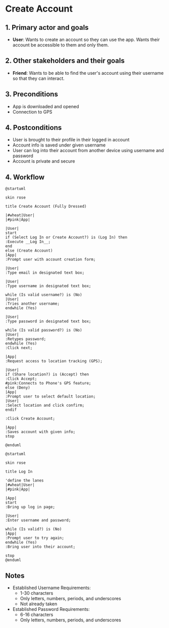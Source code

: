 # Create Account

## 1. Primary actor and goals

* __User__: Wants to create an account so they can use the app. Wants their account be accessible to them and only them.

## 2. Other stakeholders and their goals

* __Friend__: Wants to be able to find the user's account using their username so that they can interact.

## 3. Preconditions

* App is downloaded and opened 
* Connection to GPS

## 4. Postconditions

* User is brought to their profile in their logged in account
* Account info is saved under given username
* User can log into their account from another device using username and password
* Account is private and secure

## 4. Workflow

```plantuml
@startuml

skin rose

title Create Account (Fully Dressed)

|#wheat|User|
|#pink|App|

|User|
start
if (Select Log In or Create Account?) is (Log In) then
:Execute __Log In__; 
end
else (Create Account)
|App|
:Prompt user with account creation form;

|User|
:Type email in designated text box;

|User|
:Type username in designated text box;

while (Is valid username?) is (No) 
|User|
:Tries another username;
endwhile (Yes)

|User|
:Type password in designated text box;

while (Is valid password?) is (No) 
|User|
:Retypes password;
endwhile (Yes)
:Click next;

|App|
:Request access to location tracking (GPS);

|User|
if (Share location?) is (Accept) then
:Click Accept;
#pink:Connects to Phone's GPS feature;
else (Deny)
|App|
:Prompt user to select default location;
|User|
:Select location and click confirm;
endif

:Click Create Account;

|App|
:Saves account with given info;
stop

@enduml
```
```plantuml
@startuml

skin rose

title Log In

'define the lanes
|#wheat|User|
|#pink|App|

|App|
start
:Bring up log in page;

|User|
:Enter username and password;

while (Is valid?) is (No)
|App|
:Prompt user to try again;
endwhile (Yes)
:Bring user into their account;

stop
@enduml
```

## Notes
* Established Username Requirements:
  * 1-30 characters
  * Only letters, numbers, periods, and underscores
  * Not already taken
* Established Password Requirements:
  * 6-16 characters
  * Only letters, numbers, periods, and underscores

